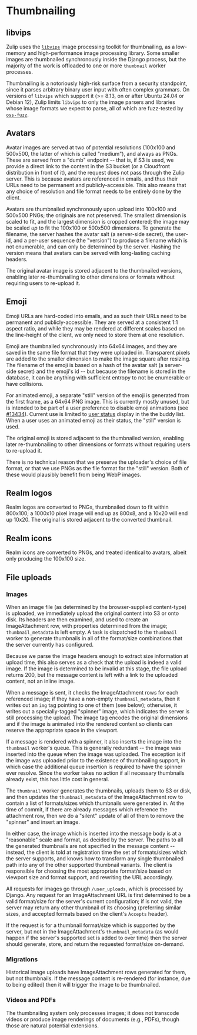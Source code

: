 # Thumbnailing

## libvips

Zulip uses the [`libvips`](https://www.libvips.org/) image processing toolkit
for thumbnailing, as a low-memory and high-performance image processing
library. Some smaller images are thumbnailed synchronously inside the Django
process, but the majority of the work is offloaded to one or more `thumbnail`
worker processes.

Thumbnailing is a notoriously high-risk surface from a security standpoint,
since it parses arbitrary binary user input with often complex grammars. On
versions of `libvips` which support it (>= 8.13, on or after Ubuntu 24.04 or
Debian 12), Zulip limits `libvips` to only the image parsers and libraries whose
image formats we expect to parse, all of which are fuzz-tested by
[`oss-fuzz`](https://google.github.io/oss-fuzz/).

## Avatars

Avatar images are served at two of potential resolutions (100x100 and 500x500,
the latter of which is called "medium"), and always as PNGs. These are served
from a "dumb" endpoint -- that is, if S3 is used, we provide a direct link to
the content in the S3 bucket (or a Cloudfront distribution in front of it), and
the request does not pass through the Zulip server. This is because avatars are
referenced in emails, and thus their URLs need to be permanent and
publicly-accessible. This also means that any choice of resolution and file
format needs to be entirely done by the client.

Avatars are thumbnailed synchronously upon upload into 100x100 and 500x500 PNGs;
the originals are not preserved. The smallest dimension is scaled to fit, and
the largest dimension is cropped centered; the image may be scaled _up_ to fit
the 100x100 or 500x500 dimensions. To generate the filename, the server hashes
the avatar salt (a server-side secret), the user-id, and a per-user sequence
(the "version") to produce a filename which is not enumerable, and can only be
determined by the server. Hashing the version means that avatars can be served
with long-lasting caching headers.

The original avatar image is stored adjacent to the thumbnailed versions,
enabling later re-thumbnailing to other dimensions or formats without requiring
users to re-upload it.

## Emoji

Emoji URLs are hard-coded into emails, and as such their URLs need to be
permanent and publicly-accessible. They are served at a consistent 1:1 aspect
ratio, and while they may be rendered at different scales based on the
line-height of the client, we only need to store them at one resolution.

Emoji are thumbnailed synchronously into 64x64 images, and they are saved in
the same file format that they were uploaded in. Transparent pixels are added
to the smaller dimension to make the image square after resizing. The filename
of the emoji is based on a hash of the avatar salt (a server-side secret) and
the emoji's id -- but because the filename is stored in the database, it can be
anything with sufficient entropy to not be enumerable or have collisions.

For animated emoji, a separate "still" version of the emoji is generated from
the first frame, as a 64x64 PNG image. This is currently mostly unused, but is
intended to be part of a user preference to disable emoji animations (see
[#13434](https://github.com/zulip/zulip/issues/13434)). Current use is limited
to [user status](https://zulip.com/help/status-and-availability) display in
the the buddy list. When a user uses an animated emoji as their status, the
"still" version is used.

The original emoji is stored adjacent to the thumbnailed version, enabling later
re-thumbnailing to other dimensions or formats without requiring users to
re-upload it.

There is no technical reason that we preserve the uploader's choice of file
format, or that we use PNGs as the file format for the "still" version. Both of
these would plausibly benefit from being WebP images.

## Realm logos

Realm logos are converted to PNGs, thumbnailed down to fit within 800x100; a
1000x10 pixel image will end up as 800x8, and a 10x20 will end up 10x20. The
original is stored adjacent to the converted thumbnail.

## Realm icons

Realm icons are converted to PNGs, and treated identical to avatars, albeit only
producing the 100x100 size.

## File uploads

### Images

When an image file (as determined by the browser-supplied content-type) is
uploaded, we immediately upload the original content into S3 or onto disk. Its
headers are then examined, and used to create an ImageAttachment row, with
properties determined from the image; `thumbnail_metadata` is left empty. A
task is dispatched to the `thumbnail` worker to generate thumbnails in all of
the format/size combinations that the server currently has configured.

Because we parse the image headers enough to extract size information at upload
time, this also serves as a check that the upload is indeed a valid image. If
the image is determined to be invalid at this stage, the file upload returns
200, but the message content is left with a link to the uploaded content, not an
inline image.

When a message is sent, it checks the ImageAttachment rows for each referenced
image; if they have a non-empty `thumbnail_metadata`, then it writes out an
`img` tag pointing to one of them (see below); otherwise, it writes out a
specially-tagged "spinner" image, which indicates the server is still processing
the upload. The image tag encodes the original dimensions and if the image is
animated into the rendered content so clients can reserve the appropriate space
in the viewport.

If a message is rendered with a spinner, it also inserts the image into the
`thumbnail` worker's queue. This is generally redundant -- the image was
inserted into the queue when the image was uploaded. The exception is if the
image was uploaded prior to the existence of thumbnailing support, in which case
the additional queue insertion is required to have the spinner ever resolve.
Since the worker takes no action if all necessary thumbnails already exist,
this has little cost in general.

The `thumbnail` worker generates the thumbnails, uploads them to S3 or disk, and
then updates the `thumbnail_metadata` of the ImageAttachment row to contain a
list of formats/sizes which thumbnails were generated in. At the time of commit,
if there are already messages which reference the attachment row, then we do a
"silent" update of all of them to remove the "spinner" and insert an image.

In either case, the image which is inserted into the message body is at a
"reasonable" scale and format, as decided by the server. The paths to all the
generated thumbnails are not specified in the message content -- instead, the
client is told at registration time the set of formats/sizes which the server
supports, and knows how to transform any single thumbnailed path into any of the
other supported thumbnail variants. The client is responsible for choosing the
most appropriate format/size based on viewport size and format support, and
rewriting the URL accordingly.

All requests for images go through `/user_uploads`, which is processed by
Django. Any request for an ImageAttachment URL is first determined to be a valid
format/size for the server's current configuration; if is not valid, the server
may return any other thumbnail of its choosing (preferring similar sizes, and
accepted formats based on the client's `Accepts` header).

If the request is for a thumbnail format/size which is supported by the server,
but not in the ImageAttachment's `thumbnail_metadata` (as would happen if the
server's supported set is added to over time) then the server should generate,
store, and return the requested format/size on-demand.

### Migrations

Historical image uploads have ImageAttachment rows generated for them, but not
thumbnails. If the message content is re-rendered (for instance, due to being
edited) then it will trigger the image to be thumbnailed.

### Videos and PDFs

The thumbnailing system only processes images; it does not transcode videos or produce
image renderings of documents (e.g., PDFs), though those are natural potential
extensions.
